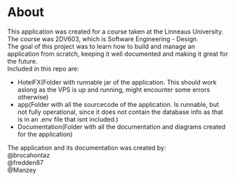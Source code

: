 # About
This application was created for a course taken at the Linneaus University. The course was 2DV603, which is Software Engineering - Design.  
The goal of this project was to learn how to build and manage an application from scratch, keeping it well documented and making it great for the future.  
Included in this repo are:  
- HotelFX(Folder with runnable jar of the application. This should work aslong as the VPS is up and running, might encounter some errors otherwise)
- app(Folder with all the sourcecode of the application. Is runnable, but not fully operational, since it does not contain the database info as that is in an .env file that isnt included.)
- Documentation(Folder with all the documentation and diagrams created for the application)


The application and its documentation was created by:  
@brocahontaz  
@fredden87  
@Manzey  
